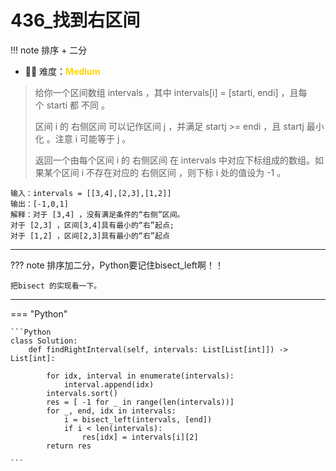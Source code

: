 # 436_找到右区间

<!-- 所有文件名必须是该题目的英文名 -->

!!! note
    <!-- 这里记载考察的数据结构、算法等 -->
    排序 + 二分

- 🔑🔑 难度：<span style = "color:gold; font-weight:bold">Medium</span>
<!-- <span style = "color:gold; font-weight:bold">Medium</span> 中等 -->
<!-- <span style = "color:crisma; font-weight:bold">High</span> 困难 -->
<!-- <span style = "color:Green; font-weight:bold">Easy</span> 简单 -->

<!-- 题目简介 -->

> 给你一个区间数组 intervals ，其中 intervals[i] = [starti, endi] ，且每个 starti 都 不同 。
>
> 区间 i 的 右侧区间 可以记作区间 j ，并满足 startj >= endi ，且 startj 最小化 。注意 i 可能等于 j 。
>
> 返回一个由每个区间 i 的 右侧区间 在 intervals 中对应下标组成的数组。如果某个区间 i 不存在对应的 右侧区间 ，则下标 i 处的值设为 -1 。

```
输入：intervals = [[3,4],[2,3],[1,2]]
输出：[-1,0,1]
解释：对于 [3,4] ，没有满足条件的“右侧”区间。
对于 [2,3] ，区间[3,4]具有最小的“右”起点;
对于 [1,2] ，区间[2,3]具有最小的“右”起点

```

------

??? note 
    排序加二分，Python要记住bisect_left啊！！

    把bisect 的实现看一下。
    
-------------

=== "Python"

    ```Python
    class Solution:
        def findRightInterval(self, intervals: List[List[int]]) -> List[int]:

            for idx, interval in enumerate(intervals):
                interval.append(idx)
            intervals.sort()
            res = [ -1 for _ in range(len(intervals))]
            for _, end, idx in intervals:
                i = bisect_left(intervals, [end])
                if i < len(intervals):
                    res[idx] = intervals[i][2]
            return res
            
    ```
